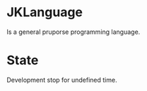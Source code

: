 # JKLanguage
Is a general pruporse programming language.

# State
Development stop for undefined time.